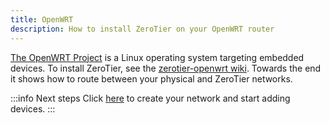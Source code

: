 ```yaml
---
title: OpenWRT
description: How to install ZeroTier on your OpenWRT router
---
```


[The OpenWRT Project](https://openwrt.org/) is a Linux operating system targeting embedded devices.
To install ZeroTier, see the [zerotier-openwrt wiki](https://github.com/mwarning/zerotier-openwrt/wiki). Towards the end it shows how to route between your physical and ZeroTier networks.

:::info Next steps
Click [here](/start/) to create your network and start adding devices.
:::
